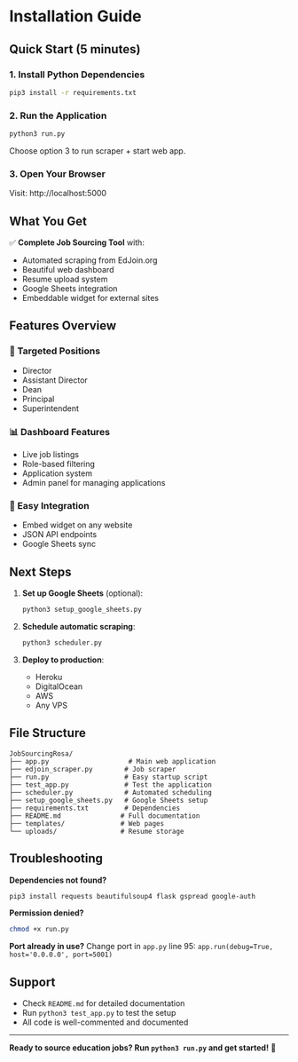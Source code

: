 # Installation Guide

## Quick Start (5 minutes)

### 1. Install Python Dependencies

```bash
pip3 install -r requirements.txt
```

### 2. Run the Application

```bash
python3 run.py
```

Choose option 3 to run scraper + start web app.

### 3. Open Your Browser

Visit: http://localhost:5000

## What You Get

✅ **Complete Job Sourcing Tool** with:
- Automated scraping from EdJoin.org
- Beautiful web dashboard
- Resume upload system
- Google Sheets integration
- Embeddable widget for external sites

## Features Overview

### 🎯 Targeted Positions
- Director
- Assistant Director  
- Dean
- Principal
- Superintendent

### 📊 Dashboard Features
- Live job listings
- Role-based filtering
- Application system
- Admin panel for managing applications

### 🔗 Easy Integration
- Embed widget on any website
- JSON API endpoints
- Google Sheets sync

## Next Steps

1. **Set up Google Sheets** (optional):
   ```bash
   python3 setup_google_sheets.py
   ```

2. **Schedule automatic scraping**:
   ```bash
   python3 scheduler.py
   ```

3. **Deploy to production**:
   - Heroku
   - DigitalOcean
   - AWS
   - Any VPS

## File Structure

```
JobSourcingRosa/
├── app.py                    # Main web application
├── edjoin_scraper.py        # Job scraper
├── run.py                   # Easy startup script
├── test_app.py              # Test the application
├── scheduler.py             # Automated scheduling
├── setup_google_sheets.py   # Google Sheets setup
├── requirements.txt         # Dependencies
├── README.md               # Full documentation
├── templates/              # Web pages
└── uploads/                # Resume storage
```

## Troubleshooting

**Dependencies not found?**
```bash
pip3 install requests beautifulsoup4 flask gspread google-auth
```

**Permission denied?**
```bash
chmod +x run.py
```

**Port already in use?**
Change port in `app.py` line 95: `app.run(debug=True, host='0.0.0.0', port=5001)`

## Support

- Check `README.md` for detailed documentation
- Run `python3 test_app.py` to test the setup
- All code is well-commented and documented

---

**Ready to source education jobs? Run `python3 run.py` and get started!** 🚀

